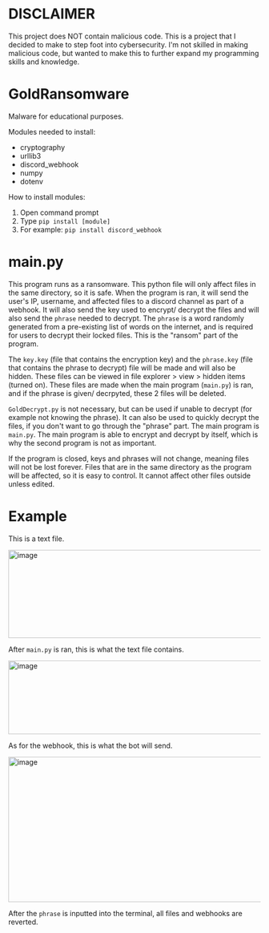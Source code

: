 # DISCLAIMER
This project does NOT contain malicious code. This is a project that I decided to make to step foot into cybersecurity. I'm not skilled in making malicious code, but wanted to make this to further expand my programming skills and knowledge.

# GoldRansomware
Malware for educational purposes.

Modules needed to install:
- cryptography
- urllib3
- discord_webhook
- numpy
- dotenv

How to install modules:
1) Open command prompt
2) Type `pip install [module]`
3) For example: `pip install discord_webhook`

# main.py

This program runs as a ransomware. This python file will only affect files in the same directory, so it is safe. When the program is ran, it will send the user's IP, username, and affected files to a discord channel as part of a webhook. It will also send the key used to encrypt/ decrypt the files and will also send the `phrase` needed to decrypt. The `phrase` is a word randomly generated from a pre-existing list of words on the internet, and is required for users to decrypt their locked files. This is the "ransom" part of the program. 

The `key.key` (file that contains the encryption key) and the `phrase.key` (file that contains the phrase to decrypt) file will be made and will also be hidden. These files can be viewed in file explorer > view > hidden items (turned on). These files are made when the main program (`main.py`) is ran, and if the phrase is given/ decrpyted, these 2 files will be deleted. 

`GoldDecrypt.py` is not necessary, but can be used if unable to decrypt (for example not knowing the phrase). It can also be used to quickly decrypt the files, if you don't want to go through the "phrase" part. The main program is `main.py`. The main program is able to encrypt and decrypt by itself, which is why the second program is not as important.

If the program is closed, keys and phrases will not change, meaning files will not be lost forever. Files that are in the same directory as the program will be affected, so it is easy to control. It cannot affect other files outside unless edited.

# Example
This is a text file.

<img width="883" height="176" alt="image" src="https://github.com/user-attachments/assets/84c499b0-4246-4edd-a37c-a3bb8193ea7f" />

After `main.py` is ran, this is what the text file contains.

<img width="1883" height="147" alt="image" src="https://github.com/user-attachments/assets/82db522c-06e7-4772-999f-cdd33959e380" />

As for the webhook, this is what the bot will send.

<img width="512" height="290" alt="image" src="https://github.com/user-attachments/assets/416627c0-10b9-4e6f-842d-8cc0c13b45f8" />

After the `phrase` is inputted into the terminal, all files and webhooks are reverted.
